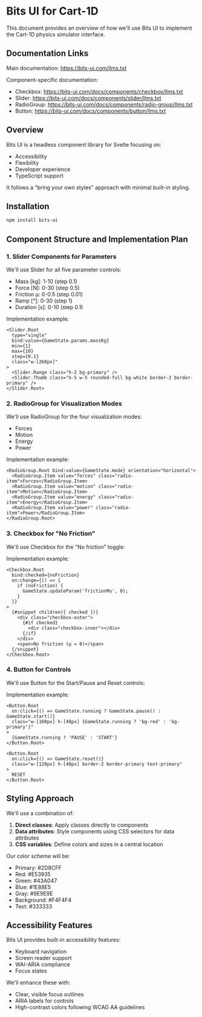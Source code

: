 # Bits UI for Cart-1D

This document provides an overview of how we'll use Bits UI to implement the Cart-1D physics simulator interface.

## Documentation Links

Main documentation: https://bits-ui.com/llms.txt

Component-specific documentation:
- Checkbox: https://bits-ui.com/docs/components/checkbox/llms.txt
- Slider: https://bits-ui.com/docs/components/slider/llms.txt
- RadioGroup: https://bits-ui.com/docs/components/radio-group/llms.txt
- Button: https://bits-ui.com/docs/components/button/llms.txt

## Overview

Bits UI is a headless component library for Svelte focusing on:
- Accessibility
- Flexibility
- Developer experience
- TypeScript support

It follows a "bring your own styles" approach with minimal built-in styling.

## Installation

```bash
npm install bits-ui
```

## Component Structure and Implementation Plan

### 1. Slider Components for Parameters

We'll use Slider for all five parameter controls:
- Mass [kg]: 1-10 (step 0.1)
- Force [N]: 0-30 (step 0.5)
- Friction μ: 0-0.5 (step 0.01)
- Ramp [°]: 0-30 (step 1)
- Duration [s]: 0-10 (step 0.1)

Implementation example:
```svelte
<Slider.Root 
  type="single" 
  bind:value={GameState.params.massKg} 
  min={1} 
  max={10}
  step={0.1}
  class="w-[260px]"
>
  <Slider.Range class="h-2 bg-primary" />
  <Slider.Thumb class="h-5 w-5 rounded-full bg-white border-2 border-primary" />
</Slider.Root>
```

### 2. RadioGroup for Visualization Modes

We'll use RadioGroup for the four visualization modes:
- Forces
- Motion
- Energy
- Power

Implementation example:
```svelte
<RadioGroup.Root bind:value={GameState.mode} orientation="horizontal">
  <RadioGroup.Item value="forces" class="radio-item">Forces</RadioGroup.Item>
  <RadioGroup.Item value="motion" class="radio-item">Motion</RadioGroup.Item>
  <RadioGroup.Item value="energy" class="radio-item">Energy</RadioGroup.Item>
  <RadioGroup.Item value="power" class="radio-item">Power</RadioGroup.Item>
</RadioGroup.Root>
```

### 3. Checkbox for "No Friction"

We'll use Checkbox for the "No friction" toggle:

Implementation example:
```svelte
<Checkbox.Root 
  bind:checked={noFriction}
  on:change={() => {
    if (noFriction) {
      GameState.updateParam('frictionMu', 0);
    }
  }}
>
  {#snippet children({ checked })}
    <div class="checkbox-outer">
      {#if checked}
        <div class="checkbox-inner"></div>
      {/if}
    </div>
    <span>No friction (μ = 0)</span>
  {/snippet}
</Checkbox.Root>
```

### 4. Button for Controls

We'll use Button for the Start/Pause and Reset controls:

Implementation example:
```svelte
<Button.Root 
  on:click={() => GameState.running ? GameState.pause() : GameState.start()}
  class="w-[160px] h-[48px] {GameState.running ? 'bg-red' : 'bg-primary'}"
>
  {GameState.running ? 'PAUSE' : 'START'}
</Button.Root>

<Button.Root 
  on:click={() => GameState.reset()}
  class="w-[120px] h-[48px] border-2 border-primary text-primary"
>
  RESET
</Button.Root>
```

## Styling Approach

We'll use a combination of:

1. **Direct classes**: Apply classes directly to components
2. **Data attributes**: Style components using CSS selectors for data attributes
3. **CSS variables**: Define colors and sizes in a central location

Our color scheme will be:
- Primary: #2D8CFF
- Red: #E53935
- Green: #43A047
- Blue: #1E88E5
- Gray: #9E9E9E
- Background: #F4F4F4
- Text: #333333

## Accessibility Features

Bits UI provides built-in accessibility features:
- Keyboard navigation
- Screen reader support
- WAI-ARIA compliance
- Focus states

We'll enhance these with:
- Clear, visible focus outlines
- ARIA labels for controls
- High-contrast colors following WCAG AA guidelines
